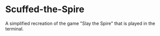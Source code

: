 # Scuffed-the-Spire
A simplified recreation of the game "Slay the Spire" that is played in the terminal.
